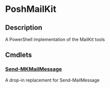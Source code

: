﻿---
Module Name: PoshMailKit
Module Guid: 02c06f09-c0c8-4370-85d3-985ceff592c4
Locale: en-US
---

# PoshMailKit

## Description

A PowerShell implementation of the MailKit tools

## Cmdlets

### [Send-MKMailMessage](Send-MKMailMessage.md)

A drop-in replacement for Send-MailMessage

